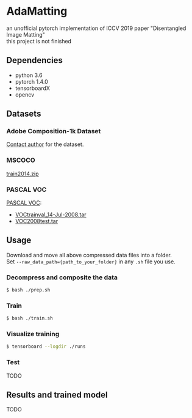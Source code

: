 # AdaMatting
an unofficial pytorch implementation of ICCV 2019 paper "Disentangled Image Matting"  
this project is not finished

## Dependencies
+ python 3.6  
+ pytorch 1.4.0  
+ tensorboardX  
+ opencv  

## Datasets
### Adobe Composition-1k Dataset
[Contact author](https://sites.google.com/view/deepimagematting) for the dataset.  
### MSCOCO
[train2014.zip](http://images.cocodataset.org/zips/train2014.zip)  
### PASCAL VOC
[PASCAL VOC](http://host.robots.ox.ac.uk/pascal/VOC/):  
+ [VOCtrainval_14-Jul-2008.tar](http://host.robots.ox.ac.uk/pascal/VOC/voc2008/VOCtrainval_14-Jul-2008.tar)  
+ [VOC2008test.tar](http://host.robots.ox.ac.uk/pascal/VOC/voc2008/index.html)  

## Usage
Download and move all above compressed data files into a folder.  
Set `--raw_data_path={path_to_your_folder}` in any `.sh` file you use. 
### Decompress and composite the data
```bash
$ bash ./prep.sh
```
### Train
```bash
$ bash ./train.sh
```
### Visualize training
```bash
$ tensorboard --logdir ./runs
```
### Test
TODO

## Results and trained model
TODO
